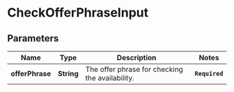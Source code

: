 # CheckOfferPhraseInput
## Parameters

| Name | Type | Description | Notes |
|------------ | ------------- | ------------- | -------------|
| **offerPhrase** | **String** | The offer phrase for checking the availability. | **`Required`**   |

